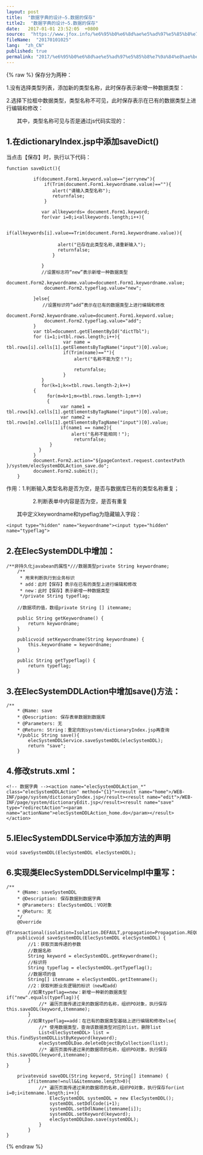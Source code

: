 ```yaml
---
layout: post
title:  "数据字典的设计–5.数据的保存"
title2:  "数据字典的设计–5.数据的保存"
date:   2017-01-01 23:52:05  +0800
source:  "https://www.jfox.info/%e6%95%b0%e6%8d%ae%e5%ad%97%e5%85%b8%e7%9a%84%e8%ae%be%e8%ae%a1-5-%e6%95%b0%e6%8d%ae%e7%9a%84%e4%bf%9d%e5%ad%98.html"
fileName:  "20170101025"
lang:  "zh_CN"
published: true
permalink: "2017/%e6%95%b0%e6%8d%ae%e5%ad%97%e5%85%b8%e7%9a%84%e8%ae%be%e8%ae%a1-5-%e6%95%b0%e6%8d%ae%e7%9a%84%e4%bf%9d%e5%ad%98.html"
---
```

{% raw %}
保存分为两种：

1.没有选择类型列表，添加新的类型名称，此时保存表示新增一种数据类型：

2.选择下拉框中数据类型，类型名称不可见，此时保存表示在已有的数据类型上进行编辑和修改：

　　其中，类型名称可见与否是通过js代码实现的：

## 1.在dictionaryIndex.jsp中添加saveDict()

当点击【保存】时，执行以下代码：

    function saveDict(){
              
              if(document.Form1.keyword.value=="jerrynew"){
                  if(Trim(document.Form1.keywordname.value)==""){
                     alert("请输入类型名称");
                     returnfalse;
                  }
                  
                 var allkeywords= document.Form1.keyword;
                 for(var i=0;i<allkeywords.length;i++){
            
                    if(allkeywords[i].value==Trim(document.Form1.keywordname.value)){           
    
                       alert("已存在此类型名称,请重新输入");
                       returnfalse;
                     }
                     
                 }
                 //设置标志符“new”表示新增一种数据类型
                  document.Form2.keywordname.value=document.Form1.keywordname.value;
                  document.Form2.typeflag.value="new";
                  
              }else{
              　　//设置标识符“add”表示在已有的数据类型上进行编辑和修改
                  document.Form2.keywordname.value=document.Form1.keyword.value;
                  document.Form2.typeflag.value="add";    
              }
              var tbl=document.getElementById("dictTbl");
              for (i=1;i<tbl.rows.length;i++){   
                         var name = tbl.rows[i].cells[1].getElementsByTagName("input")[0].value;
                         if(Trim(name)==""){
                             alert("名称不能为空！");
                             
                             returnfalse;
                         }
                 }
                 for(k=1;k<=tbl.rows.length-2;k++)
              {
                   for(m=k+1;m<=tbl.rows.length-1;m++)
                   {     
                        var name1 = tbl.rows[k].cells[1].getElementsByTagName("input")[0].value;
                        var name2 = tbl.rows[m].cells[1].getElementsByTagName("input")[0].value;
                        if(name1 == name2){
                            alert("名称不能相同！"); 
                             returnfalse;
                    }    
                }
              }
              document.Form2.action="${pageContext.request.contextPath }/system/elecSystemDDLAction_save.do";
              document.Form2.submit();     
        }  

作用：1.判断输入类型名称是否为空，是否与数据库已有的类型名称重复；

　　　　　2.判断表单中内容是否为空，是否有重复

　　其中定义keywordname和typeflag为隐藏输入字段：

    <input type="hidden" name="keywordname"><input type="hidden" name="typeflag">

## 2.在ElecSystemDDL中增加：

    /**非持久化javabean的属性*///数据类型private String keywordname;
        /**
         * 用来判断执行到业务标识
         * add：此时【保存】表示在已有的类型上进行编辑和修改
         * new：此时【保存】表示新增一种数据类型
         */private String typeflag;
        
        //数据项的值，数组private String [] itemname;
    
        public String getKeywordname() {
            return keywordname;
        }
    
        publicvoid setKeywordname(String keywordname) {
            this.keywordname = keywordname;
        }
    
        public String getTypeflag() {
            return typeflag;
        }

## 3.在ElecSystemDDLAction中增加save()方法：

    /**  
        * @Name: save
        * @Description: 保存表单数据到数据库
        * @Parameters: 无
        * @Return: String：重定向到system/dictionaryIndex.jsp再查询
        */public String save(){
            elecSystemDDLService.saveSystemDDL(elecSystemDDL);
            return "save";
        }

## 4.修改struts.xml：

    <!-- 数据字典 --><action name="elecSystemDDLAction_*" class="elecSystemDDLAction" method="{1}"><result name="home">/WEB-INF/page/system/dictionaryIndex.jsp</result><result name="edit">/WEB-INF/page/system/dictionaryEdit.jsp</result><result name="save" type="redirectAction"><param name="actionName">elecSystemDDLAction_home.do</param></result></action>

## 5.IElecSystemDDLService中添加方法的声明

    void saveSystemDDL(ElecSystemDDL elecSystemDDL);

## 6.实现类ElecSystemDDLServiceImpl中重写：

    /**  
        * @Name: saveSystemDDL
        * @Description: 保存数据到数据字典
        * @Parameters: ElecSystemDDL：VO对象
        * @Return: 无
        */
        @Override
        @Transactional(isolation=Isolation.DEFAULT,propagation=Propagation.REQUIRED,readOnly=false)
        publicvoid saveSystemDDL(ElecSystemDDL elecSystemDDL) {
            //1：获取页面传递的参数
            //数据名称
            String keyword = elecSystemDDL.getKeywordname();
            //标识符
            String typeflag = elecSystemDDL.getTypeflag();
            //数据项的值
            String[] itemname = elecSystemDDL.getItemname();
            //2：获取判断业务逻辑的标识（new和add）
            //如果typeflag==new：新增一种新的数据类型if("new".equals(typeflag)){
                //* 遍历页面传递过来的数据项的名称，组织PO对象，执行保存this.saveDDL(keyword,itemname);
            }
            //如果typeflag==add：在已有的数据类型基础上进行编辑和修改else{
                //* 使用数据类型，查询该数据类型对应的list，删除list
                List<ElecSystemDDL> list = this.findSystemDDLListByKeyword(keyword);
                elecSystemDDLDao.deleteObjectByCollection(list);
                //* 遍历页面传递过来的数据项的名称，组织PO对象，执行保存this.saveDDL(keyword,itemname);
            }          
    }
    
        privatevoid saveDDL(String keyword, String[] itemname) {
            if(itemname!=null&&itemname.length>0){
                //* 遍历页面传递过来的数据项的名称,组织PO对象，执行保存for(int i=0;i<itemname.length;i++){
                    ElecSystemDDL systemDDL = new ElecSystemDDL();
                    systemDDL.setDdlCode(i+1);
                    systemDDL.setDdlName(itemname[i]);
                    systemDDL.setKeyword(keyword);
                    elecSystemDDLDao.save(systemDDL);
                }    
            }
    }
{% endraw %}
